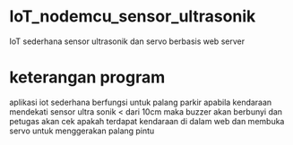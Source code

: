 # IoT_nodemcu_sensor_ultrasonik
IoT sederhana sensor ultrasonik dan servo berbasis web server
# keterangan program
aplikasi iot sederhana berfungsi untuk palang parkir apabila kendaraan mendekati sensor ultra sonik < dari 10cm maka buzzer akan berbunyi dan petugas akan cek apakah 
terdapat kendaraan di dalam web dan membuka servo untuk menggerakan palang pintu
